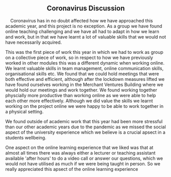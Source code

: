 <h2 align="center"> <b> Coronavirus Discussion </b> </h2>

<p align="left"> &nbsp;&nbsp;&nbsp;&nbsp;Coronavirus has in no doubt affected how we have approached this academic year, and this project is no exception. As a group we have found online teaching challenging and we have all had to adapt in how we learn and work, but in that we have learnt a lot of valuable skills that we 
would not have necessarily acquired.

This was the first piece of work this year in which we had to work as group on a collective piece of work, so in respect to how we have previously worked 
in other modules this was a different dynamic when working online. We learnt valuable skills in team management, online communication skills, 
organisational skills etc. We found that we could hold meetings that were both effective and efficient, although after the lockdown measures lifted we 
have found ourselves working in the Merchant Ventures Building where we would hold our meetings and work together. We found working together physcially 
more productive than working online as we were able to help each other more effectively. Although we did value the skills we learnt working on the 
project online we were happy to be able to work together in a physical setting.

We found outside of academic work that this year had been more stressful than our other academic years due to the pandemic as we missed the social aspect 
of the university experience which we believe is a crucial apsect in a students wellbeing.

One aspect on the online learning experience that we liked was that at almost all times there was always either a lecturer or teaching assistant 
available 'after hours' to do a video call or answer our questions, which we would not have utilised as much if we were being taught in person. So we 
really appreciated this apsect of the online learning experience </p>






